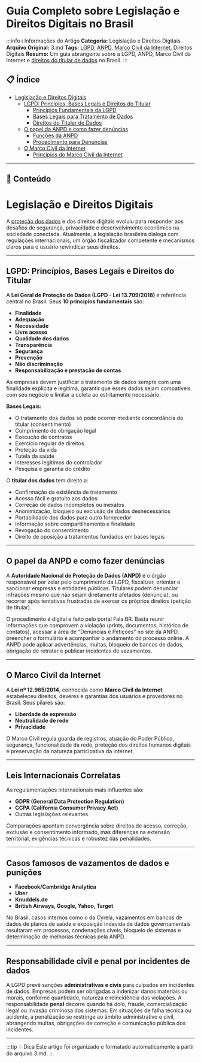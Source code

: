 # Guia Completo sobre Legislação e Direitos Digitais no Brasil

:::info ℹ️ Informações do Artigo
**Categoria:** Legislação e Direitos Digitais
**Arquivo Original:** 3.md
**Tags:** [LGPD](captain/guia-completo-sobre-legislacao-e-direitos-digitais-no-brasil.md), [ANPD](captain/guia-completo-sobre-legislacao-e-direitos-digitais-no-brasil.md), [Marco Civil da Internet](captain/guia-completo-sobre-legislacao-e-direitos-digitais-no-brasil.md), Direitos Digitais
**Resumo:** Um guia abrangente sobre a LGPD, ANPD, Marco Civil da Internet e [direitos do titular de dados](captain/guia-completo-sobre-legislacao-e-direitos-digitais-no-brasil.md) no Brasil.
:::

## 📋 Índice

- [Legislação e Direitos Digitais](#legislacao-e-direitos-digitais)
  - [LGPD: Princípios, Bases Legais e Direitos do Titular](#lgpd-principios-bases-legais-direitos-titular)
    - [Princípios Fundamentais da LGPD](#principios-fundamentais-lgpd)
    - [Bases Legais para Tratamento de Dados](#bases-legais-tratamento-dados)
    - [Direitos do Titular de Dados](#direitos-titular-dados)
  - [O papel da ANPD e como fazer denúncias](#papel-anpd-fazer-denuncias)
    - [Funções da ANPD](#funcoes-anpd)
    - [Procedimento para Denúncias](#procedimento-denuncias)
  - [O Marco Civil da Internet](#marco-civil-internet)
    - [Princípios do Marco Civil da Internet](#principios-marco-civil-internet)

---

## 📄 Conteúdo

# Legislação e Direitos Digitais

A [proteção dos dados](captain/guia-completo-de-privacidade-online-ferramentas-e-servicos-para-proteger-seus-dados.md) e dos direitos digitais evoluiu para responder aos desafios de segurança, privacidade e desenvolvimento econômico na sociedade conectada. Atualmente, a legislação brasileira dialoga com regulações internacionais, um órgão fiscalizador competente e mecanismos claros para o usuário reivindicar seus direitos.

---

## LGPD: Princípios, Bases Legais e Direitos do Titular

A **Lei Geral de Proteção de Dados (LGPD - Lei 13.709/2018)** é referência central no Brasil. Seus **10 princípios fundamentais** são: 
- **Finalidade**
- **Adequação**
- **Necessidade**
- **Livre acesso**
- **Qualidade dos dados**
- **Transparência**
- **Segurança**
- **Prevenção**
- **Não discriminação**
- **Responsabilização e prestação de contas**

As empresas devem justificar o tratamento de dados sempre com uma finalidade explícita e legítima, garantir que esses dados sejam compatíveis com seu negócio e limitar a coleta ao estritamente necessário.

**Bases Legais:**
- O tratamento dos dados só pode ocorrer mediante concordância do titular (consentimento)
- Cumprimento de obrigação legal
- Execução de contratos
- Exercício regular de direitos
- Proteção da vida
- Tutela da saúde
- Interesses legítimos do controlador
- Pesquisa e garantia do crédito

O **titular dos dados** tem direito a:
- Confirmação da existência de tratamento
- Acesso fácil e gratuito aos dados
- Correção de dados incompletos ou inexatos
- Anonimização, bloqueio ou exclusão de dados desnecessários
- Portabilidade dos dados para outro fornecedor
- Informação sobre compartilhamento e finalidade
- Revogação do consentimento
- Direito de oposição a tratamentos fundados em bases legais

---

## O papel da ANPD e como fazer denúncias

A **Autoridade Nacional de Proteção de Dados (ANPD)** é o órgão responsável por zelar pelo cumprimento da LGPD, fiscalizar, orientar e sancionar empresas e entidades públicas. Titulares podem denunciar infrações mesmo que não sejam diretamente afetados (denúncia), ou recorrer após tentativas frustradas de exercer os próprios direitos (petição de titular).

O procedimento é digital e feito pelo portal Fala.BR. Basta reunir informações que comprovem a violação (prints, documentos, histórico de contatos), acessar a área de “Denúncias e Petições” no site da ANPD, preencher o formulário e acompanhar o andamento do processo online. A ANPD pode aplicar advertências, multas, bloqueio de bancos de dados, obrigação de retratar e publicar incidentes de vazamentos.

---

## O Marco Civil da Internet

A **Lei nº 12.965/2014**, conhecida como **Marco Civil da Internet**, estabeleceu direitos, deveres e garantias dos usuários e provedores no Brasil. Seus pilares são:
- **Liberdade de expressão**
- **Neutralidade de rede**
- **Privacidade**

O Marco Civil regula guarda de registros, atuação do Poder Público, segurança, funcionalidade da rede, proteção dos direitos humanos digitais e preservação da natureza participativa da internet.

---

## Leis Internacionais Correlatas

As regulamentações internacionais mais influentes são:

- **GDPR (General Data Protection Regulation)**
- **CCPA (California Consumer Privacy Act)**
- Outras legislações relevantes

Comparações apontam convergência sobre direitos de acesso, correção, exclusão e consentimento informado, mas diferenças na extensão territorial, exigências técnicas e robustez das penalidades.

---

## Casos famosos de vazamentos de dados e punições

- **Facebook/Cambridge Analytica**
- **Uber**
- **Knuddels.de**
- **British Airways, Google, Yahoo, Target**

No Brasil, casos internos como o da Cyrela, vazamentos em bancos de dados de planos de saúde e exposição indevida de dados governamentais resultaram em processos, condenações cíveis, bloqueio de sistemas e determinação de melhorias técnicas pela ANPD.

---

## Responsabilidade civil e penal por incidentes de dados

A LGPD prevê sanções **administrativas e civis** para culpados em incidentes de dados. Empresas podem ser obrigadas a indenizar danos materiais ou morais, conforme quantidade, natureza e reincidência das violações. A responsabilidade **penal** decorre quando há dolo, fraude, comercialização ilegal ou invasão criminosa dos sistemas. Em situações de falha técnica ou acidente, a penalização se restringe ao âmbito administrativo e civil, abrangendo multas, obrigações de correção e comunicação pública dos incidentes.

---

:::tip 💡 Dica
Este artigo foi organizado e formatado automaticamente a partir do arquivo 3.md.
:::
